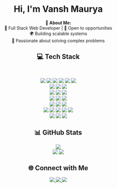 <h1 align="center">Hi, I'm Vansh Maurya</h1>
<p align="center">
💫 <strong>About Me:</strong><br/>
🚀 Full Stack Web Developer | 📌 Open to opportunities <br/>
🌍 Building scalable systems  <br/>
🔧 Passionate about solving complex problems 
</p>

<h2 align="center">💻 Tech Stack</h2><br />
<p align="center">
  <img src="https://img.shields.io/badge/Node.js-43853D?logo=node.js&logoColor=white" />
  <img src="https://img.shields.io/badge/Express.js-9C27B0?logo=express&logoColor=white" />
  <img src="https://img.shields.io/badge/Next.js-FF4081?logo=nextdotjs&logoColor=white" />
  <img src="https://img.shields.io/badge/Prisma-5A4FCF?logo=prisma&logoColor=white" />
  <img src="https://img.shields.io/badge/Redis-C51A4A?logo=redis&logoColor=white" />
  <img src="https://img.shields.io/badge/Apache_Kafka-231F20?logo=apachekafka&logoColor=white" /> <br />
  <img src="https://img.shields.io/badge/Grafana-F46800?logo=grafana&logoColor=white" />
  <img src="https://img.shields.io/badge/Prometheus-E6522C?logo=prometheus&logoColor=white" />
  <img src="https://img.shields.io/badge/Loki-0E1E25?logo=grafana&logoColor=white" /><br />
  <img src="https://img.shields.io/badge/MongoDB-4DB33D?logo=mongodb&logoColor=white" />
  <img src="https://img.shields.io/badge/PostgreSQL-336791?logo=postgresql&logoColor=white" />
  <img src="https://img.shields.io/badge/Redis_Cache-D9281A?logo=redis&logoColor=white" /> <br />
  <img src="https://img.shields.io/badge/JWT-EF6C00?logo=jsonwebtokens&logoColor=white" />
  <img src="https://img.shields.io/badge/NextAuth.js-8A2BE2?logo=nextauth&logoColor=white" />
  <img src="https://img.shields.io/badge/Cookie--based-F57F17?logo=cookiecutter&logoColor=white" /> <br />
  <img src="https://img.shields.io/badge/AWS_EC2-FF9900?logo=amazonaws&logoColor=white" />
  <img src="https://img.shields.io/badge/AWS_S3-569A31?logo=amazonaws&logoColor=white" />
  <img src="https://img.shields.io/badge/Cloud_Deployment-232F3E?logo=amazonaws&logoColor=white" /><br />
  <img src="https://img.shields.io/badge/React-61DBFB?logo=react&logoColor=black" />
  <img src="https://img.shields.io/badge/Next.js-FF6F00?logo=nextdotjs&logoColor=white" />
  <img src="https://img.shields.io/badge/React%20Native-0082FC?logo=react&logoColor=white" />
  <img src="https://img.shields.io/badge/Recoil-1F9AEC?logo=recoil&logoColor=white" />
  <img src="https://img.shields.io/badge/Tailwind_CSS-38BDF8?logo=tailwindcss&logoColor=white" /><br />
  <img src="https://img.shields.io/badge/JavaScript-F0DB4F?logo=javascript&logoColor=black" />
  <img src="https://img.shields.io/badge/C++-00599C?logo=c%2B%2B&logoColor=white" />
  <img src="https://img.shields.io/badge/TypeScript-3178C6?logo=typescript&logoColor=white" />
</p>

<h2 align="center">📊 GitHub Stats</h2>
<p align="center">
  <img src="https://nirzak-streak-stats.vercel.app/?user=va24nsh&theme=github_dark&hide_border=true" /><br/>
  <img src="https://github-readme-stats.vercel.app/api?username=va24nsh&theme=github_dark&hide_border=true&include_all_commits=true&count_private=true" />
  <img src="https://github-readme-stats.vercel.app/api/top-langs/?username=va24nsh&theme=github_dark&hide_border=true&include_all_commits=true&count_private=true&layout=compact" />
</p>

<h2 align="center">🌐 Connect with Me</h2>
<p align="center">
  <a href="https://www.linkedin.com/in/vansh-maurya/">
    <img src="https://img.shields.io/badge/LinkedIn-%230077B5.svg?logo=linkedin&logoColor=white" />
  </a>
  <a href="https://x.com/Luc27aV">
    <img src="https://img.shields.io/badge/%20-%23000000.svg?logo=x&logoColor=white" />
  </a>
  <a href="https://instagram.com/luc27av">
    <img src="https://img.shields.io/badge/Instagram-%23E4405F.svg?logo=Instagram&logoColor=white" />
  </a>
</p>
